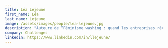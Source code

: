 ```yaml
---
title: Léa Lejeune
first_name: Léa
last_name: Lejeune
image: /assets/images/people/lea-lejeune.jpg
description: "Auteure de “Féminisme washing : quand les entreprises récupèrent la cause des femmes”"
company: Challenges
linkedin: https://www.linkedin.com/in/llejeune/
---
```

